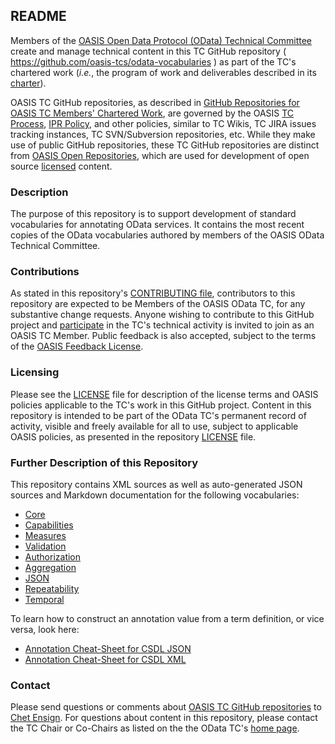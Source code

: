 <div>
<h2>README</h2>

<p>Members of the <a href="https://www.oasis-open.org/committees/odata/">OASIS Open Data Protocol (OData) Technical Committee</a> create and manage technical content in this TC GitHub repository ( <a href="https://github.com/oasis-tcs/odata-vocabularies">https://github.com/oasis-tcs/odata-vocabularies</a> ) as part of the TC's chartered work (<i>i.e.</i>, the program of work and deliverables described in its <a href="https://www.oasis-open.org/committees/odata/charter.php">charter</a>).</p>

<p>OASIS TC GitHub repositories, as described in <a href="https://www.oasis-open.org/resources/tcadmin/github-repositories-for-oasis-tc-members-chartered-work">GitHub Repositories for OASIS TC Members' Chartered Work</a>, are governed by the OASIS <a href="https://www.oasis-open.org/policies-guidelines/tc-process">TC Process</a>, <a href="https://www.oasis-open.org/policies-guidelines/ipr">IPR Policy</a>, and other policies, similar to TC Wikis, TC JIRA issues tracking instances, TC SVN/Subversion repositories, etc.  While they make use of public GitHub repositories, these TC GitHub repositories are distinct from <a href="https://www.oasis-open.org/resources/open-repositories">OASIS Open Repositories</a>, which are used for development of open source <a href="https://www.oasis-open.org/resources/open-repositories/licenses">licensed</a> content.</p>
</div>

<div>
<h3>Description</h3>

<p>The purpose of this repository is to support development of standard vocabularies for annotating OData services.  It contains the most recent copies of the OData vocabularies authored by members of the OASIS OData Technical Committee.</p>
</div>

<div>
<h3>Contributions</h3>
<p>As stated in this repository's <a href="https://github.com/oasis-tcs/odata-vocabularies/blob/main/CONTRIBUTING.md">CONTRIBUTING file</a>, contributors to this repository are expected to be Members of the OASIS OData TC, for any substantive change requests.  Anyone wishing to contribute to this GitHub project and <a href="https://www.oasis-open.org/join/participation-instructions">participate</a> in the TC's technical activity is invited to join as an OASIS TC Member.  Public feedback is also accepted, subject to the terms of the <a href="https://www.oasis-open.org/policies-guidelines/ipr#appendixa">OASIS Feedback License</a>.</p>
</div>

<div>
<h3>Licensing</h3>
<p>Please see the <a href="https://github.com/oasis-tcs/odata-vocabularies/blob/main/LICENSE.md">LICENSE</a> file for description of the license terms and OASIS policies applicable to the TC's work in this GitHub project. Content in this repository is intended to be part of the OData TC's permanent record of activity, visible and freely available for all to use, subject to applicable OASIS policies, as presented in the repository <a href="https://github.com/oasis-tcs/odata-vocabularies/blob/main/LICENSE.md">LICENSE</a> file.</p>
</div>

<div>
<h3>Further Description of this Repository</h3>
<p>This repository contains XML sources as well as auto-generated JSON sources and Markdown documentation for the following vocabularies:</p>
</div>

- [Core](vocabularies/Org.OData.Core.V1.md)
- [Capabilities](vocabularies/Org.OData.Capabilities.V1.md)
- [Measures](vocabularies/Org.OData.Measures.V1.md)
- [Validation](vocabularies/Org.OData.Validation.V1.md)
- [Authorization](vocabularies/Org.OData.Authorization.V1.md)
- [Aggregation](vocabularies/Org.OData.Aggregation.V1.md)
- [JSON](vocabularies/Org.OData.JSON.V1.md)
- [Repeatability](vocabularies/Org.OData.Repeatability.V1.md)
- [Temporal](vocabularies/Org.OData.Temporal.V1.md)

To learn how to construct an annotation value from a term definition, or vice versa, look here:

- [Annotation Cheat-Sheet for CSDL JSON](docs/annotation-cheat-sheet-json.md)
- [Annotation Cheat-Sheet for CSDL XML](docs/annotation-cheat-sheet.md)

<div>
<h3>Contact</h3>
<p>Please send questions or comments about <a href="https://www.oasis-open.org/resources/tcadmin/github-repositories-for-oasis-tc-members-chartered-work">OASIS TC GitHub repositories</a> to <a href="mailto:chet.ensign@oasis-open.org">Chet Ensign</a>.  For questions about content in this repository, please contact the TC Chair or Co-Chairs as listed on the the OData TC's <a href="https://www.oasis-open.org/committees/odata/">home page</a>.</p>
</div>
